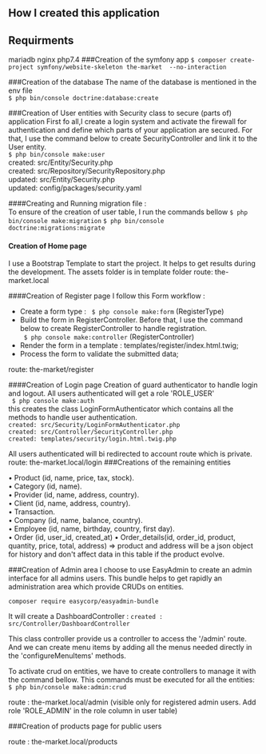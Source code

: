 ## How I created this application
## Requirments
mariadb
nginx
php7.4
###Creation of the symfony app
`$ composer create-project symfony/website-skeleton the-market  --no-interaction`


###Creation of the database
The name of the database is mentioned in the env file<br>
`$ php bin/console doctrine:database:create` <br>

###Creation of User entities with Security class to secure (parts of) application
First fo all,I create a login system and activate the firewall for authentication and define which parts of your application are secured.
For that, I use the command below to create SecurityController and link it to the User entity.<br>
`$ php bin/console make:user`<br>
created: src/Entity/Security.php<br>
created: src/Repository/SecurityRepository.php<br>
updated: src/Entity/Security.php<br>
updated: config/packages/security.yaml<br>


####Creating and Running migration file :<br>
To ensure of the creation of user table, I run the commands bellow
`$ php bin/console make:migration`
`$ php bin/console doctrine:migrations:migrate`

#### Creation of Home page
I use a Bootstrap Template to start the project. It helps to get results during the development.
The assets folder is in template folder
route: the-market.local

####Creation of Register page
I follow this Form workflow :
- Create a form type : 
` $ php console make:form` (RegisterType) <br>
- Build the form in RegisterController. Before that, I use the command below to create RegisterController to handle registration. <br>
  ` $ php console make:controller` (RegisterController) <br>
- Render the form in a template : templates/register/index.html.twig;<br>
- Process the form to validate the submitted data;

route: the-market/register

####Creation of Login page
Creation of guard authenticator to handle login and logout. All users authenticated will get a role 'ROLE_USER'<br>
` $ php console make:auth`<br>
this creates the class LoginFormAuthenticator which contains all the methods to handle user authentication.<br>
`created: src/Security/LoginFormAuthenticator.php`<br>
`created: src/Controller/SecurityController.php`<br>
`created: templates/security/login.html.twig.php`<br>

All users authenticated will bi redirected to account route which is private.
route: the-market.local/login
###Creations of the remaining entities

• Product (id, name, price, tax, stock).<br />
• Category (id, name).<br />
• Provider (id, name, address, country).<br />
• Client (id, name, address, country).<br />
• Transaction.<br />
• Company (id, name, balance, country).<br />
• Employee (id, name, birthday, country, first day).<br />
• Order (id, user_id, created_at)
• Order_details(id, order_id, product, quantity, price, total, address)
  => product and address will be a json object for history and don't affect data in this table if the product evolve. 


###Creation of Admin area
I choose to use EasyAdmin to create an admin interface for all admins users. This bundle helps to get rapidly an administration area which provide CRUDs on entities.  

`composer require easycorp/easyadmin-bundle`

It will create a DashboardController : 
`created : src/Controller/DashboardController`

This class controller provide us a controller to access the '/admin' route.
And we can create menu items by adding all the menus needed directly in the 'configureMenuItems' methods.

To activate crud on entities, we have to create controllers to manage it with the command bellow. This commands must be executed for all the entities: <br>
`$ php bin/console make:admin:crud`

route : the-market.local/admin (visible only for registered admin users. Add role 'ROLE_ADMIN' in the role column in user table)

###Creation of products page for public users

route : the-market.local/products











<br>
<br>
<br>
<br>
<br>
<br>
<br>

